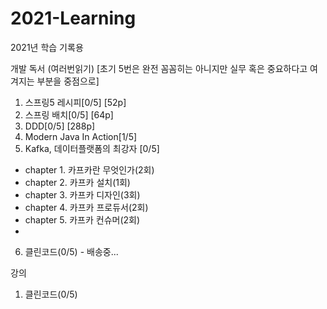 # 2021-Learning
2021년 학습 기록용

개발 독서 (여러번읽기) [초기 5번은 완전 꼼꼼히는 아니지만 실무 혹은 중요하다고 여겨지는 부분을 중점으로]
1. 스프링5 레시피[0/5] [52p]
2. 스프링 배치[0/5] [64p]
3. DDD[0/5] [288p]
4. Modern Java In Action[1/5]
5. Kafka, 데이터플랫폼의 최강자 [0/5]
  - chapter 1. 카프카란 무엇인가(2회)
  - chapter 2. 카프카 설치(1회)
  - chapter 3. 카프카 디자인(3회)
  - chapter 4. 카프카 프로듀서(2회)
  - chapter 5. 카프카 컨슈머(2회)
  - 
6. 클린코드(0/5) - 배송중...

강의
1. 클린코드(0/5)
